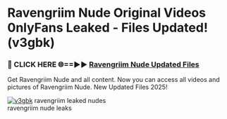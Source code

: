 # Ravengriim Nude Original Videos 0nlyFans Leaked - Files Updated! (v3gbk)

<h3>🔴 CLICK HERE 🌐==►► <a href="https://tinyurl.com/yrmya6cz" rel="nofollow">Ravengriim Nude Updated Files</a></h3>

Get Ravengriim Nude and all content. Now you can access all videos and pictures of Ravengriim Nude. New Updated Files 2025!

[![v3gbk](https://i.imgur.com/FMdXYCs.gif)](https://tinyurl.com/yrmya6cz)
ravengriim leaked nudes<br>
ravengriim nude leaks